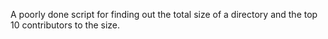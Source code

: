 A poorly done script for finding out the total size of a directory and the top 10 contributors to the size.

